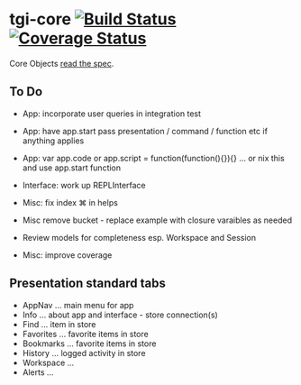 # tgi-core [![Build Status](https://travis-ci.org/tgi-io/tgi-core.svg?branch=master)](https://travis-ci.org/tgi-io/tgi-core) [![Coverage Status](https://img.shields.io/coveralls/tgi-io/tgi-core.svg)](https://coveralls.io/r/tgi-io/tgi-core)

Core Objects [read the spec](spec/README.md).

To Do
---
- App: incorporate user queries in integration test

- App: have app.start pass presentation / command / function etc if anything applies
- App: var app.code or app.script = function(function(){}){} ... or nix this and use app.start function
- Interface: work up REPLInterface
- Misc: fix index ⌘ in helps
- Misc remove bucket - replace example with closure varaibles as needed

- Review models for completeness esp. Workspace and Session

- Misc: improve coverage

Presentation standard tabs
---
- AppNav ... main menu for app
- Info ... about app and interface - store connection(s)
- Find ... item in store
- Favorites ... favorite items in store
- Bookmarks ... favorite items in store
- History ... logged activity in store
- Workspace ... 
- Alerts ...
